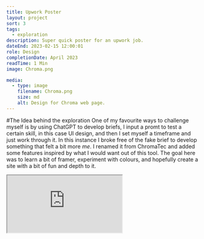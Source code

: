 ```yaml
---
title: Upwork Poster
layout: project
sort: 3
tags:
  - exploration
description: Super quick poster for an upwork job.
dateEnd: 2023-02-15 12:00:01
role: Design
completionDate: April 2023
readTime: 1 Min
image: Chroma.png

media:
  - type: image
    filename: Chroma.png
    size: md
    alt: Design for Chroma web page.
---
```


#The Idea behind the exploration
One of my favourite ways to challenge myself is by using ChatGPT to develop briefs, I input a promt to test a certain skill, in this case UI design, and then I set myself a timeframe and just work through it.
In this instance I broke free of the fake brief to develop something that felt a bit more *me*. I renamed it from ChromaTec and added some features inspired by what I would want out of this tool.
The goal here was to learn a bit of framer, experiment with colours, and hopefully create a site with a bit of fun and depth to it.

<iframe src="https://james-chroma.framer.website/" title="Chroma Web Page"></iframe>